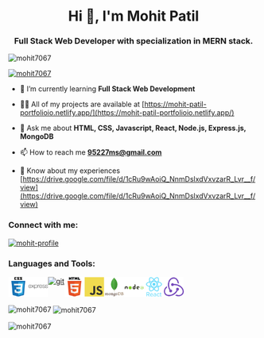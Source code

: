 <h1 align="center">Hi 👋, I'm Mohit Patil</h1>
<h3 align="center">Full Stack Web Developer with specialization in MERN stack.</h3>

<p align="left"> <img src="https://komarev.com/ghpvc/?username=mohit7067&label=Profile%20views&color=0e75b6&style=flat" alt="mohit7067" /> </p>

<p align="left"> <a href="https://github.com/ryo-ma/github-profile-trophy"><img src="https://github-profile-trophy.vercel.app/?username=mohit7067" alt="mohit7067" /></a> </p>

- 🌱 I’m currently learning **Full Stack Web Development**

- 👨‍💻 All of my projects are available at [https://mohit-patil-portfolioio.netlify.app/](https://mohit-patil-portfolioio.netlify.app/)

- 💬 Ask me about **HTML, CSS, Javascript, React, Node.js, Express.js, MongoDB**

- 📫 How to reach me **95227ms@gmail.com**

- 📄 Know about my experiences [https://drive.google.com/file/d/1cRu9wAoiQ_NnmDslxdVxvzarR_Lvr__f/view](https://drive.google.com/file/d/1cRu9wAoiQ_NnmDslxdVxvzarR_Lvr__f/view)

<h3 align="left">Connect with me:</h3>
<p align="left">
<a href="https://linkedin.com/in/mohit-profile" target="blank"><img align="center" src="https://raw.githubusercontent.com/rahuldkjain/github-profile-readme-generator/master/src/images/icons/Social/linked-in-alt.svg" alt="mohit-profile" height="30" width="40" /></a>
</p>

<h3 align="left">Languages and Tools:</h3>
<p align="left" style="display:flex" style="gap:20px" > <a href="https://www.w3schools.com/css/" target="_blank" rel="noreferrer"> <img src="https://raw.githubusercontent.com/devicons/devicon/master/icons/css3/css3-original-wordmark.svg" alt="css3" width="40" height="40"/> </a> <a href="https://expressjs.com" target="_blank" rel="noreferrer"> <img src="https://raw.githubusercontent.com/devicons/devicon/master/icons/express/express-original-wordmark.svg" alt="express" width="40" height="40"/> </a> <a href="https://git-scm.com/" target="_blank" rel="noreferrer"> <img src="https://www.vectorlogo.zone/logos/git-scm/git-scm-icon.svg" alt="git" width="40" height="40"/> </a> <a href="https://www.w3.org/html/" target="_blank" rel="noreferrer"> <img src="https://raw.githubusercontent.com/devicons/devicon/master/icons/html5/html5-original-wordmark.svg" alt="html5" width="40" height="40"/> </a> <a href="https://developer.mozilla.org/en-US/docs/Web/JavaScript" target="_blank" rel="noreferrer"> <img src="https://raw.githubusercontent.com/devicons/devicon/master/icons/javascript/javascript-original.svg" alt="javascript" width="40" height="40"/> </a> <a href="https://www.mongodb.com/" target="_blank" rel="noreferrer"> <img src="https://raw.githubusercontent.com/devicons/devicon/master/icons/mongodb/mongodb-original-wordmark.svg" alt="mongodb" width="40" height="40"/> </a> <a href="https://nodejs.org" target="_blank" rel="noreferrer"> <img src="https://raw.githubusercontent.com/devicons/devicon/master/icons/nodejs/nodejs-original-wordmark.svg" alt="nodejs" width="40" height="40"/> </a> <a href="https://reactjs.org/" target="_blank" rel="noreferrer"> <img src="https://raw.githubusercontent.com/devicons/devicon/master/icons/react/react-original-wordmark.svg" alt="react" width="40" height="40"/> </a> <a href="https://redux.js.org" target="_blank" rel="noreferrer"> <img src="https://raw.githubusercontent.com/devicons/devicon/master/icons/redux/redux-original.svg" alt="redux" width="40" height="40"/> </a> </p>

<p><img align="left" src="https://github-readme-stats.vercel.app/api/top-langs?username=mohit7067&show_icons=true&locale=en&layout=compact" alt="mohit7067" /></p>

<p>&nbsp;<img align="center" src="https://github-readme-stats.vercel.app/api?username=mohit7067&show_icons=true&locale=en" alt="mohit7067" /></p>

<p><img align="center" src="https://github-readme-streak-stats.herokuapp.com/?user=mohit7067&" alt="mohit7067" /></p>
